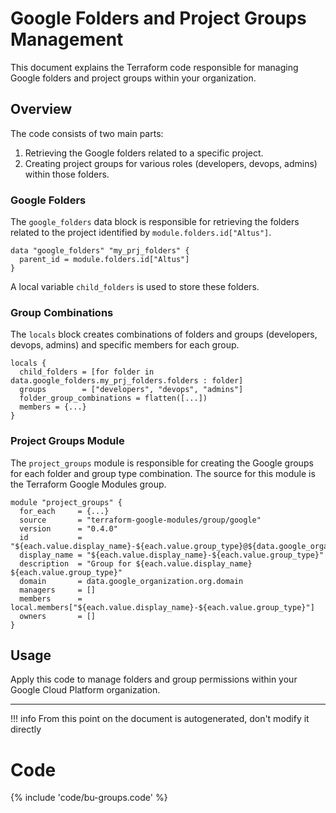 # Google Folders and Project Groups Management

This document explains the Terraform code responsible for managing Google folders and project groups within your organization.

## Overview

The code consists of two main parts:
1. Retrieving the Google folders related to a specific project.
2. Creating project groups for various roles (developers, devops, admins) within those folders.

### Google Folders

The `google_folders` data block is responsible for retrieving the folders related to the project identified by `module.folders.id["Altus"]`.

```hcl
data "google_folders" "my_prj_folders" {
  parent_id = module.folders.id["Altus"]
}
```

A local variable `child_folders` is used to store these folders.

### Group Combinations

The `locals` block creates combinations of folders and groups (developers, devops, admins) and specific members for each group.

```hcl
locals {
  child_folders = [for folder in data.google_folders.my_prj_folders.folders : folder]
  groups        = ["developers", "devops", "admins"]
  folder_group_combinations = flatten([...])
  members = {...}
}
```

### Project Groups Module

The `project_groups` module is responsible for creating the Google groups for each folder and group type combination. The source for this module is the Terraform Google Modules group.

```hcl
module "project_groups" {
  for_each     = {...}
  source       = "terraform-google-modules/group/google"
  version      = "0.4.0"
  id           = "${each.value.display_name}-${each.value.group_type}@${data.google_organization.org.domain}"
  display_name = "${each.value.display_name}-${each.value.group_type}"
  description  = "Group for ${each.value.display_name} ${each.value.group_type}"
  domain       = data.google_organization.org.domain
  managers     = []
  members      = local.members["${each.value.display_name}-${each.value.group_type}"]
  owners       = []
}
```

## Usage

Apply this code to manage folders and group permissions within your Google Cloud Platform organization.

---
!!! info
    From this point on the document is autogenerated, don't modify it directly

# Code

{% include 'code/bu-groups.code' %}

